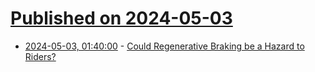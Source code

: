 # [Published on 2024-05-03](index.md)

* [2024-05-03, 01:40:00](https://soylentnews.org/article.pl?sid=24/05/01/032221&from=rss) - [Could Regenerative Braking be a Hazard to Riders?](https://soylentnews.org/article.pl?sid=24/05/01/032221&from=rss)
